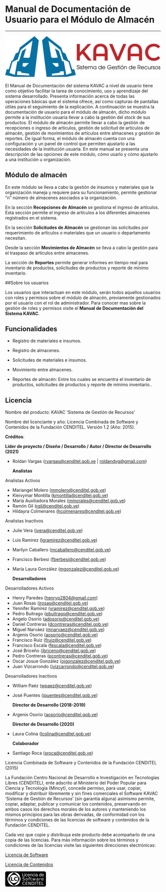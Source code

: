 # Manual de Documentación de Usuario para el Módulo de Almacén
**************************************************************

![Screenshot](img/logokavac.png#imagen)

El Manual de Documentación del sistema KAVAC a nivel de usuario tiene como objetivo facilitar la tarea de conocimiento, uso y aprendizaje del sistema desarrollado. Presenta información acerca de todas las operaciones básicas que el sistema ofrece, así como capturas de pantallas útiles para el seguimiento de la explicación. A continuación se muestra la documentación de usuario para el módulo de almacén, dicho módulo permite a la institución usuaria llevar a cabo la gestión del stock de sus productos.  El módulo de almacén permite llevar a cabo la gestión de recepciones o ingreso de articulos, gestión de solicitud de artículos de almacén, gestión de movimientos de artículos entre almacenes y gestión de reportes. De igual forma, el módulo de almacén cuenta con una configuración y un panel de control que permiten ajustarlo a las necesidades de la institución usuaria. En este manual se presenta una descripción de las opciones de este módulo, cómo usarlo y cómo ajustarlo a una institución u organización.


## Módulo de almacén

En este módulo se lleva a cabo la gestión de insumos y materiales que la organización maneja y requiere para su funcionamiento, permite gestionar “n” número de almacenes asociados a la organización. 

En la sección **Recepciones de Almacén** se gestiona el ingreso de artículos.  Esta sección permite el ingreso de artículos a los diferentes almacenes registrados en el sistema. 

En la sección **Solicitudes de Almacén** se gestionan las solicitudes por requerimiento de artículos o materiales que un usuario o departamento necesitan.   

Desde la sección **Movimientos de Almacén** se lleva a cabo la gestión para el traspaso de artículos entre almacenes. 

La sección de **Reportes** permite generar informes en tiempo real para inventario de productos, solicitudes de productos y reporte de mínimo inventario. 

##Sobre los usuarios


Los usuarios que interactuan en este módulo, serán todos aquellos usuarios con roles y permisos sobre el módulo de almacén, previamente gestionados por el usuario con el rol de administrador. Para conocer mas sobre la gestión de roles y permisos visite el **Manual de Documentación del Sistema KAVAC**.


## Funcionalidades

   - Registro de materiales e insumos. 

   - Registro de almacenes.

   - Solicitudes de materiales e insumos. 

   - Movimiento entre almacenes. 

   - Reportes de almacén: Entre los cuales se encuentra el inventario de productos, solicitudes de productos y reporte de mínimo inventario.. 

   

## Licencia

Nombre del producto: KAVAC ‘Sistema de Gestión de Recursos’

   Nombre del licenciante y año: Licencia Combinada de Software y Contenidos de la Fundación CENDITEL. Versión 1.2 (Año: 2015).

   **Créditos**: 
   
   **Líder de proyecto / Diseño / Desarrollo / Autor / Director de Desarrollo (2021)**

- Roldan Vargas (rvargas@cenditel.gob.ve | roldandvg@gmail.com)

   **Analistas**

Analistas Activos

- Mariangel Molero (mmolero@cenditel.gob.ve) 
- Kleivymar Montilla (kmontilla@cenditel.gob.ve)
- María Auxiliadora Morales (mmorales@cenditel.gob.ve)
- Ramón Gil (rgil@cenditel.gob.ve) 
- Hildayra Colmenares (hcolmenares@cenditel.gob.ve)
 
 Analistas Inactivos

- Julie Vera (jvera@cenditel.gob.ve)
- Luis Ramírez (lgramirez@cenditel.gob.ve) 
- Marilyn Caballero (mcaballero@cenditel.gob.ve) 
- Francisco Berbesi (fberbesi@cenditel.gob.ve)
- María Laura González (mgonzalez@cenditel.gob.ve)

   
   **Desarrolladores**

Desarrolladores Activos

- Henry Paredes (henryp2804@gmail.com) 
- Juan Rosas (jrosas@cenditel.gob.ve) 
- Yennifer Ramírez (yramirez@cenditel.gob.ve) 
- Pedro Buitrago (pbuitrago@cenditel.gob.ve) 
- Angelo Osorio (adosorio@cenditel.gob.ve) 
- Daniel Contreras (dcontreras@cenditel.gob.ve) 
- Miguel Narváez (mnarvaez@cenditel.gob.ve) 
- Argenis Osorio (aosorio@cenditel.gob.ve)
- Francisco Ruiz (fruiz@cenditel.gob.ve)
- Francisco Escala (fescala@cenditel.gob.ve)
- José Briceño (jbriceno@cenditel.gob.ve)
- Pedro Contreras (pcontreras@cenditel.gob.ve)
- Oscar Josue González (ojgonzalez@cenditel.gob.ve)
- Juan Vizcarrondo (jvizcarrondo@cenditel.gob.ve)
      
Desarrolladores Inactivos

- William Paéz (wpaez@cenditel.gob.ve) 
- José Puentes (jpuentes@cenditel.gob.ve) 

   **Director de Desarrollo (2018-2019)**

- Argenis Osorio (aosorio@cenditel.gob.ve)
   
   **Director de Desarrollo (2020)**
   
- Laura Colina (lcolina@cenditel.gob.ve)

   **Colaborador**

- Santiago Roca (sroca@cenditel.gob.ve)


Licencia Combinada de Software y Contenidos de la Fundación CENDITEL (2015)  


La Fundación Centro Nacional de Desarrollo e Investigación en Tecnologías Libres (CENDITEL), ente adscrito al Ministerio del Poder Popular para  Ciencia y Tecnología (Mincyt), concede permiso, para usar, copiar, modificar y distribuir libremente y sin fines comerciales el Software KAVAC ‘Sistema de Gestión de Recursos’ (sin garantía alguna) asimismo permite, copiar, adaptar, publicar y comunicar los contenidos, preservando en ambos casos los derechos morales de los autores y manteniendo los mismos principios para las obras derivadas, de conformidad con los términos y condiciones de las licencias de software y contenidos de la Fundación CENDITEL.


Cada vez que copie y distribuya este producto debe acompañarlo de una copia de las licencias. Para más información sobre los términos y condiciones de las licencias visite las siguientes direcciones electrónicas:  


[Licencia de Software](http://conocimientolibre.cenditel.gob.ve/licencia-de-software-v-1-3/)

[Licencia de Contenidos](http://conocimientolibre.cenditel.gob.ve/licencias/)

![Screenshot](img/licencia.png)







